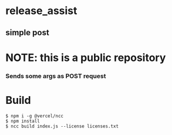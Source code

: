 # release_assist
## simple post

# NOTE: this is a public repository

### Sends some args as POST request 


# Build 
```
$ npm i -g @vercel/ncc  
$ npm install
$ ncc build index.js --license licenses.txt
```
